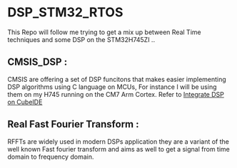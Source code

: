 # DSP_STM32_RTOS
This Repo will follow me trying to get a mix up between Real Time techniques and some DSP on the STM32H745ZI ..

## CMSIS_DSP : 

CMSIS are offering a set of DSP funcitons that makes easier implementing DSP algorithms using C language on MCUs,
For instance I will be using them on my H745 running on the CM7 Arm Cortex.
Refer to  [Integrate DSP on CubeIDE](https://community.st.com/t5/stm32-mcus/configuring-dsp-libraries-on-stm32cubeide/ta-p/49637)

## Real Fast Fourier Transform :

RFFTs are widely used in modern DSPs application they are a variant of the well known Fast fourier transform and aims as well to get a signal from time domain to frequency domain.

